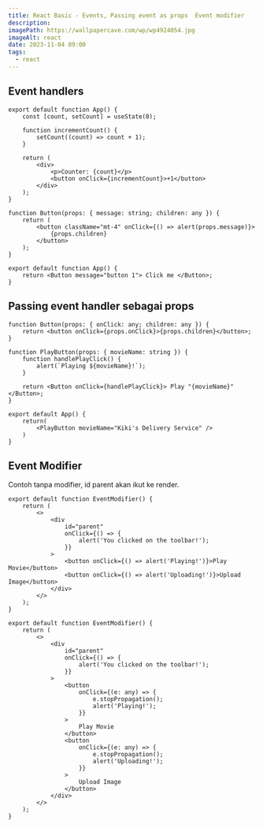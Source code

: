 ```yaml
---
title: React Basic - Events, Passing event as props  Event modifier
description:
imagePath: https://wallpapercave.com/wp/wp4924054.jpg
imageAlt: react
date: 2023-11-04 09:00
tags:
  - react
---
```


## Event handlers

```tsx title="event click dengan function"
export default function App() {
	const [count, setCount] = useState(0);

	function incrementCount() {
		setCount((count) => count + 1);
	}

	return (
		<div>
			<p>Counter: {count}</p>
			<button onClick={incrementCount}>+1</button>
		</div>
	);
}
```

```tsx title="event click inline"
function Button(props: { message: string; children: any }) {
	return (
		<button className="mt-4" onClick={() => alert(props.message)}>
			{props.children}
		</button>
	);
}

export default function App() {
	return <Button message="button 1"> Click me </Button>;
}
```

## Passing event handler sebagai props

```tsx
function Button(props: { onClick: any; children: any }) {
	return <button onClick={props.onClick}>{props.children}</button>;
}

function PlayButton(props: { movieName: string }) {
	function handlePlayClick() {
		alert(`Playing ${movieName}!`);
	}

	return <Button onClick={handlePlayClick}> Play "{movieName}" </Button>;
}

export default App() {
	return(
		<PlayButton movieName="Kiki's Delivery Service" />
	)
}
```

## Event Modifier

Contoh tanpa modifier, id parent akan ikut ke render.

```tsx title="contoh tanpa modifier"
export default function EventModifier() {
	return (
		<>
			<div
				id="parent"
				onClick={() => {
					alert('You clicked on the toolbar!');
				}}
			>
				<button onClick={() => alert('Playing!')}>Play Movie</button>
				<button onClick={() => alert('Uploading!')}>Upload Image</button>
			</div>
		</>
	);
}
```

```tsx title="contoh dengan modifier stopPropagation()"
export default function EventModifier() {
	return (
		<>
			<div
				id="parent"
				onClick={() => {
					alert('You clicked on the toolbar!');
				}}
			>
				<button
					onClick={(e: any) => {
						e.stopPropagation();
						alert('Playing!');
					}}
				>
					Play Movie
				</button>
				<button
					onClick={(e: any) => {
						e.stopPropagation();
						alert('Uploading!');
					}}
				>
					Upload Image
				</button>
			</div>
		</>
	);
}
```
